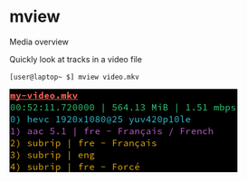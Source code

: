 # mview
Media overview

Quickly look at tracks in a video file

```
[user@laptop~ $] mview video.mkv
```
![screenshot](./screenshot2.png)
